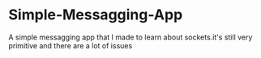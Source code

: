 # Simple-Messagging-App
A simple messagging app that I made to learn about sockets.it's still very primitive and there are a lot of issues
